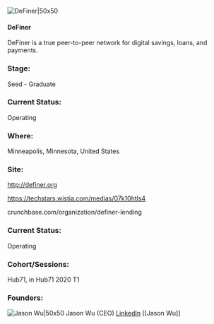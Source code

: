 

![DeFiner|50x50](https://apimg.techstars.com/connect/images/image_files/5e1f6d1734a60d48220001ec/original/DeFiner_Logo_graphic_white.jpg)

#### DeFiner
DeFiner is a true peer-to-peer network for digital savings, loans, and payments.

### Stage: 
Seed - Graduate 

### Current Status: 
Operating

### Where:
Minneapolis, Minnesota, United States

### Site:
http://definer.org

https://techstars.wistia.com/medias/07k10htls4

crunchbase.com/organization/definer-lending

### Current Status: 
Operating

### Cohort/Sessions: 
Hub71, in Hub71 2020 T1

### Founders: 

![Jason Wu|50x50](https://apimg.techstars.com/connect/images/image_files/5e9c0bea34a60d416d000229/original/Headshot_-_Jason_Wu_New.jpg) Jason Wu (CEO) [LinkedIn](https://linkedin.com/in/jasondefiner) [[Jason Wu]]


